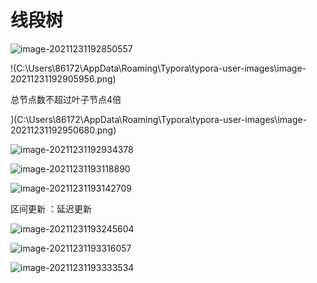 # 线段树

![image-20211231192850557](C:\Users\86172\AppData\Roaming\Typora\typora-user-images\image-20211231192850557.png)

!(C:\Users\86172\AppData\Roaming\Typora\typora-user-images\image-20211231192905956.png)

总节点数不超过叶子节点4倍

](C:\Users\86172\AppData\Roaming\Typora\typora-user-images\image-20211231192950680.png)

![image-20211231192934378](C:\Users\86172\AppData\Roaming\Typora\typora-user-images\image-20211231192934378.png)

![image-20211231193118890](C:\Users\86172\AppData\Roaming\Typora\typora-user-images\image-20211231193118890.png)

![image-20211231193142709](C:\Users\86172\AppData\Roaming\Typora\typora-user-images\image-20211231193142709.png)

区间更新 ：延迟更新

![image-20211231193245604](C:\Users\86172\AppData\Roaming\Typora\typora-user-images\image-20211231193245604.png)

![image-20211231193316057](C:\Users\86172\AppData\Roaming\Typora\typora-user-images\image-20211231193316057.png)

![image-20211231193333534](C:\Users\86172\AppData\Roaming\Typora\typora-user-images\image-20211231193333534.png)

